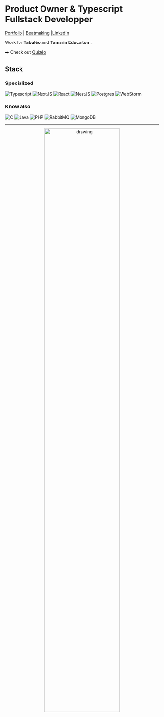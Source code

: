 # Product Owner & Typescript Fullstack Developper 

[Portfolio](https://derigny.dev) | [Beatmaking](https://music.derigny.dev) |[LinkedIn](https://www.linkedin.com/in/hugo-derigny/)

Work for **Tabuléo** and **Tamarin Educaiton** :

➡️ Check out [Quizéo](https://app.quizeo.com)

## Stack

### Specialized

![Typescript](https://img.shields.io/badge/TypeScript-007ACC?style=for-the-badge&logo=typescript&logoColor=white)
![NextJS](https://img.shields.io/badge/next%20js-000000?style=for-the-badge&logo=nextdotjs&logoColor=white)
![React](https://img.shields.io/badge/React-20232A?style=for-the-badge&logo=react&logoColor=61DAFB)
![NestJS](https://img.shields.io/badge/nestjs-E0234E?style=for-the-badge&logo=nestjs&logoColor=white)
![Postgres](https://img.shields.io/badge/postgres-%23316192.svg?style=for-the-badge&logo=postgresql&logoColor=white) 
![WebStorm](https://img.shields.io/badge/webstorm-143?style=for-the-badge&logo=webstorm&logoColor=white&color=black)

### Know also

![C](https://img.shields.io/badge/c-%2300599C.svg?style=for-the-badge&logo=c&logoColor=white) 
![Java](https://img.shields.io/badge/java-%23ED8B00.svg?style=for-the-badge&logo=java&logoColor=white)
![PHP](https://img.shields.io/badge/php-%23777BB4.svg?style=for-the-badge&logo=php&logoColor=white)
![RabbitMQ](https://img.shields.io/badge/rabbitmq-%23FF6600.svg?&style=for-the-badge&logo=rabbitmq&logoColor=white)
![MongoDB](https://img.shields.io/badge/MongoDB-%234ea94b.svg?style=for-the-badge&logo=mongodb&logoColor=white)

___

<p align=center>
<img src="https://media3.giphy.com/media/jwFbMfYthIM6pttfjF/giphy.gif?cid=ecf05e47uuh6ql452w7wi9gxmyzy7qdrgjnb1seco6z40qxb&ep=v1_gifs_search&rid=giphy.gif&ct=g" alt="drawing" style="width:70%"/>
</p>
